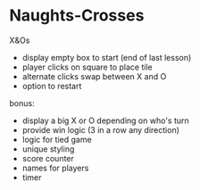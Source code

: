 # Naughts-Crosses
X&Os 

- display empty box to start (end of last lesson)
- player clicks on square to place tile 
- alternate clicks swap between X and O
- option to restart

bonus:
- display a big X or O depending on who's turn
- provide win logic (3 in a row any direction)
- logic for tied game
- unique styling
- score counter 
- names for players
- timer